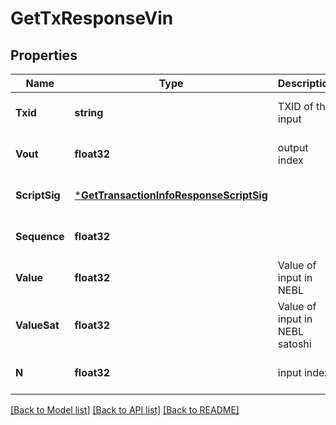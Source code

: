 # GetTxResponseVin

## Properties
Name | Type | Description | Notes
------------ | ------------- | ------------- | -------------
**Txid** | **string** | TXID of the input | [optional] [default to null]
**Vout** | **float32** | output index | [optional] [default to null]
**ScriptSig** | [***GetTransactionInfoResponseScriptSig**](getTransactionInfoResponse_scriptSig.md) |  | [optional] [default to null]
**Sequence** | **float32** |  | [optional] [default to null]
**Value** | **float32** | Value of input in NEBL | [optional] [default to null]
**ValueSat** | **float32** | Value of input in NEBL satoshi | [optional] [default to null]
**N** | **float32** | input index | [optional] [default to null]

[[Back to Model list]](../README.md#documentation-for-models) [[Back to API list]](../README.md#documentation-for-api-endpoints) [[Back to README]](../README.md)


